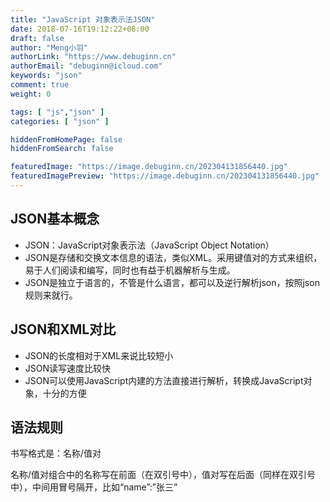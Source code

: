 ```yaml
---
title: "JavaScript 对象表示法JSON"
date: 2018-07-16T19:12:22+08:00
draft: false
author: "Meng小羽"
authorLink: "https://www.debuginn.cn"
authorEmail: "debuginn@icloud.com"
keywords: "json"
comment: true
weight: 0

tags: [ "js","json" ]
categories: [ "json" ]

hiddenFromHomePage: false
hiddenFromSearch: false

featuredImage: "https://image.debuginn.cn/202304131856440.jpg"
featuredImagePreview: "https://image.debuginn.cn/202304131856440.jpg"
---
```


## JSON基本概念

- JSON：JavaScript对象表示法（JavaScript Object Notation） 
- JSON是存储和交换文本信息的语法，类似XML。采用键值对的方式来组织，易于人们阅读和编写，同时也有益于机器解析与生成。 
- JSON是独立于语言的，不管是什么语言，都可以及逆行解析json，按照json规则来就行。

## JSON和XML对比

- JSON的长度相对于XML来说比较短小
- JSON读写速度比较快
- JSON可以使用JavaScript内建的方法直接进行解析，转换成JavaScript对象，十分的方便

## 语法规则

书写格式是：名称/值对

名称/值对组合中的名称写在前面（在双引号中），值对写在后面（同样在双引号中），中间用冒号隔开，比如“name”:”张三”